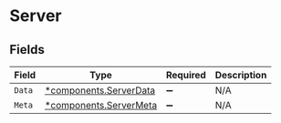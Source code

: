 # Server


## Fields

| Field                                                           | Type                                                            | Required                                                        | Description                                                     |
| --------------------------------------------------------------- | --------------------------------------------------------------- | --------------------------------------------------------------- | --------------------------------------------------------------- |
| `Data`                                                          | [*components.ServerData](../../models/components/serverdata.md) | :heavy_minus_sign:                                              | N/A                                                             |
| `Meta`                                                          | [*components.ServerMeta](../../models/components/servermeta.md) | :heavy_minus_sign:                                              | N/A                                                             |